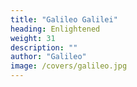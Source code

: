 ```yaml
---
title: "Galileo Galilei"
heading: Enlightened
weight: 31
description: ""
author: "Galileo"
image: /covers/galileo.jpg
---
```


